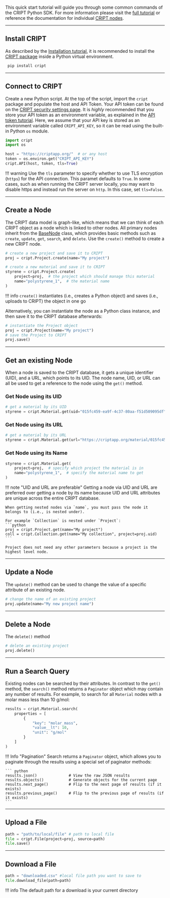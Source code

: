 This quick start tutorial will guide you through some common commands of the CRIPT Python SDK. For more information please visit the [full tutorial](../tutorials/full_tutorial/) or reference the documentation for individual [CRIPT nodes](../nodes/all/).

---

## Install CRIPT
As described by the [Installation tutorial](../tutorials/installation/), it is recommended to install the <a href="https://pypi.org/project/cript/" target="_blank">CRIPT package</a> inside a Python virtual environment.
   ```bash
    pip install cript
   ```
---

## Connect to CRIPT

Create a new Python script. At the top of the script, import the `cript` package and populate the host and API Token. Your API token can be found on the <a href="https://criptapp.org/security/" target="_blank">CRIPT security settings page</a>. It is *highly* recommended that you store your API token as an environment variable, as explained in the [API token tutorial](../tutorials/api_token/). Here, we assume that your API key is stored as an environment variable called `CRIPT_API_KEY`, so it can be read using the built-in Python `os` module.

``` py
import cript
import os

host = "https://criptapp.org/"  # or any host
token = os.environ.get("CRIPT_API_KEY")
cript.API(host, token, tls=True)
```

!!! warning
    Use the `tls` parameter to specify whether to use TLS encryption (`https`) for the API connection. This paramet defaults to `True`. In some cases, such as when running the CRIPT server locally, you may want to disable https and instead run the server on `http`. In this case, set `tls=False`.

---

## Create a Node

The CRIPT data model is graph-like, which means that we can think of each CRIPT object as a node which is linked to other nodes. All primary nodes inherit from the <a href="../nodes/bas_node/" target="_blank">BaseNode</a> class, which provides basic methods such as `create`, `update`, `get`, `search`, and `delete`. Use the `create()` method to create a new CRIPT node.

``` python
# create a new project and save it to CRIPT
proj = cript.Project.create(name="My project") 

# create a new material and save it to CRIPT
styrene = cript.Project.create(
    project=proj,  # the project which should manage this material
    name="polystyrene_1",  # the material name
) 
```

!!! info
    `create()` instantiates (i.e., creates a Python object) and saves (i.e., uploads to CRIPT) the object in one go

Alternatively, you can instantiate the node as a Python class instance, and then save it to the CRIPT database afterwards:

``` python
# instantiate the Project object
proj = cript.Project(name="My project") 
# save the Project to CRIPT 
proj.save() 
```

---
## Get an existing Node

When a node is saved to the CRIPT database, it gets a unique identifier (UID), and a URL, which points to its UID. The node name, UID, or URL can all be used to get a reference to the node using the `get()` method.

### Get Node using its UID

```python
# get a material by its UID
styrene = cript.Material.get(uid="015fc459-ea9f-4c37-80aa-f51d509095df")
```

### Get Node using its URL
```python
# get a material by its URL
styrene = cript.Material.get(url="https://criptapp.org/material/015fc459-ea9f-4c37-80aa-f51d509095df/")
```

### Get Node using its Name
```python
styrene = cript.Material.get(
    project=proj,  # specify which project the material is in
    name="polystyrene_1",  # specify the material name to get
)
```

!!! note "UID and URL are preferable"
    Getting a node via UID and URL are preferred over getting a node by its name because UID and URL attributes are unique across the entire CRIPT database. 

    When getting nested nodes via `name`, you must pass the node it belongs to (i.e., is nested under).

    For example `Collection` is nested under `Project`:
    ```python
    proj = cript.Project.get(name="My project")
    coll = cript.Collection.get(name="My collection", project=proj.uid)
    ```

    Project does not need any other parameters because a project is the highest level node.

---

## Update a Node

The `update()` method can be used to change the value of a specific attribute of an existing node.

```python
# change the name of an existing project
proj.update(name="My new project name")
```

---

## Delete a Node

The `delete()` method 

``` py
# delete an existing project
proj.delete()
```

---

## Run a Search Query

Existing nodes can be searched by their attributes. In contrast to the `get()` method, the `search()` method returns a `Paginator` object which may contain any number of results. For example, to search for all `Material` nodes with a molar mass less than 10 g/mol:

``` py
results = cript.Material.search(
    properties = [
        {
            "key": "molar_mass",
            "value__lt": 10,
            "unit": "g/mol"
        }
    ]
)
```

!!! Info "Pagination"
    Search returns a `Paginator` object, which allows you to paginate through the results using a special set of paginator methods:

    ``` python
    results.json()              # View the raw JSON results
    results.objects()           # Generate objects for the current page
    results.next_page()         # Flip to the next page of results (if it exists)
    results.previous_page()     # Flip to the previous page of results (if it exists)
    ```

---

## Upload a File

``` python
path = "path/to/local/file" # path to local file
file = cript.File(project=proj, source=path) 
file.save()
```

---

## Download a File

``` python
path = "downloaded.csv" #local file path you want to save to
file.download_file(path=path)
```

!!! info 
    The default path for a download is your current directory
